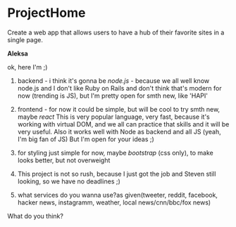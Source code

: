 # ProjectHome
Create a web app that allows users to have a hub of their favorite sites in a single page.

**Aleksa**

ok, here I'm ;)

1) backend - i think it's gonna be *node.js* - because we all well know node.js and I don't like Ruby on Rails and don't think that's modern for now (trending is JS), but I'm pretty open for smth new, like 'HAPI'

2) frontend - for now it could be simple, but will be cool to try smth new, maybe *react*
This is very popular language, very fast, because it's working with virtual DOM, and we all can practice that skills and it will be very useful.
Also it works well with Node as backend and all JS (yeah, I'm big fan of JS)
But I'm open for your ideas ;)

3) for styling just simple for now, maybe *bootstrap* (css only), to make looks better, but not overweight

4) This project is not so rush, because I just got the job and Steven still looking, so we have no deadlines ;)

5) what services do you wanna use?as given(tweeter, reddit, facebook, hacker news, instagramm, weather, local news/cnn/bbc/fox news)

What do you think?

